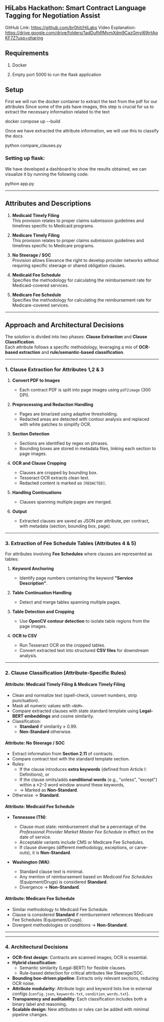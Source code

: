 ## HiLabs Hackathon: Smart Contract Language Tagging for Negotiation Assist

  

GitHub Link: https://github.com/br0hit/HiLabs
Video Explanation: https://drive.google.com/drive/folders/1adDufhRMvmXdm9CazGmyl69jrtAqKF7Z?usp=sharing

  

## Requirements

  

1. Docker

2. Empty port 5000 to run the flask application

  

## Setup

  

First we will run the docker container to extract the text from the pdf for our attributes
Since some of the pds have images, this step is crucial for us to extract the necessary information related to the text 


  

docker compose up --build 

  
  

Once we have extracted the attribute information, we will use this to classify the docs

  

python compare_clauses.py

  
  
  
  

### Setting up flask:

  

We have developed a dashboard to show the results obtained, we can visualize it by running the following code:

  

python app.py

---

## Attributes and Descriptions

1. **Medicaid Timely Filing**  
   This provision relates to proper claims submission guidelines and timelines specific to Medicaid programs.

2. **Medicare Timely Filing**  
   This provision relates to proper claims submission guidelines and timelines specific to Medicare programs.

3. **No Steerage / SOC**  
   Provision allows Elevance the right to develop provider networks without requiring specific steerage or shared obligation clauses.

4. **Medicaid Fee Schedule**  
   Specifies the methodology for calculating the reimbursement rate for Medicaid-covered services.

5. **Medicare Fee Schedule**  
   Specifies the methodology for calculating the reimbursement rate for Medicare-covered services.

---
## Approach and Architectural Decisions

The solution is divided into two phases: **Clause Extraction** and **Clause Classification**.  
Each attribute follows a specific methodology, leveraging a mix of **OCR-based extraction** and **rule/semantic-based classification**.

---

### 1. Clause Extraction for Attributes 1,2 & 3

1. **Convert PDF to Images**  
   - Each contract PDF is split into page images using `pdf2image` (300 DPI).  

2. **Preprocessing and Redaction Handling**  
   - Pages are binarized using adaptive thresholding.  
   - Redacted areas are detected with contour analysis and replaced with white patches to simplify OCR.  

3. **Section Detection**  
   - Sections are identified by regex on phrases.  
   - Bounding boxes are stored in metadata files, linking each section to page images.  

4. **OCR and Clause Cropping**  
   - Clauses are cropped by bounding box.  
   - Tesseract OCR extracts clean text.  
   - Redacted content is marked as `[REDACTED]`.  

5. **Handling Continuations**  
   - Clauses spanning multiple pages are merged.  

6. **Output**  
   - Extracted clauses are saved as JSON per attribute, per contract, with metadata (section, bounding box, page).

---

### 3. Extraction of Fee Schedule Tables (Attributes 4 & 5)

For attributes involving **Fee Schedules** where clauses are represented as tables:

1. **Keyword Anchoring**  
   - Identify page numbers containing the keyword **"Service Description"**.  

2. **Table Continuation Handling**  
   - Detect and merge tables spanning multiple pages.  

3. **Table Detection and Cropping**  
   - Use **OpenCV contour detection** to isolate table regions from the page images.  

4. **OCR to CSV**  
   - Run Tesseract OCR on the cropped tables.  
   - Convert extracted text into structured **CSV files** for downstream analysis.  

---

### 2. Clause Classification (Attribute-Specific Rules)

#### Attribute: Medicaid Timely Filing & Medicare Timely Filing
- Clean and normalize text (spell-check, convert numbers, strip punctuation).  
- Mask all numeric values with `<NUM>`.  
- Compare extracted clauses with state standard template using **Legal-BERT embeddings** and cosine similarity.  
- Classification:  
  - **Standard** if similarity ≥ 0.99.  
  - **Non-Standard** otherwise.  

#### Attribute: No Steerage / SOC
- Extract information from **Section 2.11** of contracts.  
- Compare contract text with the standard template section.  
- Rules:  
  - If the clause introduces **extra keywords** (defined from Article I: Definitions), or  
  - If the clause omits/adds **conditional words** (e.g., "unless", "except") within a ±2–3 word window around these keywords,  
  - → Marked as **Non-Standard**.  
- Otherwise → **Standard**.  

#### Attribute: Medicaid Fee Schedule
- **Tennessee (TN)**:  
  - Clause must state: reimbursement shall be a percentage of the *Professional Provider Market Master Fee Schedule* in effect on the date of service.  
  - Acceptable variants include CMS or Medicare Fee Schedules.  
  - If clause diverges (different methodology, exceptions, or carve-outs), it is **Non-Standard**.  

- **Washington (WA)**:  
  - Standard clause text is minimal.  
  - Any mention of reimbursement based on *Medicaid Fee Schedules* (Equipment/Drugs) is considered **Standard**.  
  - Divergence → **Non-Standard**.  

#### Attribute: Medicare Fee Schedule
- Similar methodology to Medicaid Fee Schedule.  
- Clause is considered **Standard** if reimbursement references Medicare Fee Schedules (Equipment/Drugs).  
- Divergent methodologies or conditions → **Non-Standard**.  

---



---

### 4. Architectural Decisions

- **OCR-first design**: Contracts are scanned images; OCR is essential.  
- **Hybrid classification**:  
  - Semantic similarity (Legal-BERT) for flexible clauses.  
  - Rule-based detection for critical attributes like Steerage/SOC.  
- **Bounding box–driven pipeline**: Extracts only relevant sections, reducing OCR noise.  
- **Attribute modularity**: Attribute logic and keyword lists live in external configs (`config.json`, `keywords.txt`, `condition_words.txt`).  
- **Transparency and auditability**: Each classification includes both a binary label and reasoning.  
- **Scalable design**: New attributes or rules can be added with minimal pipeline changes.  
